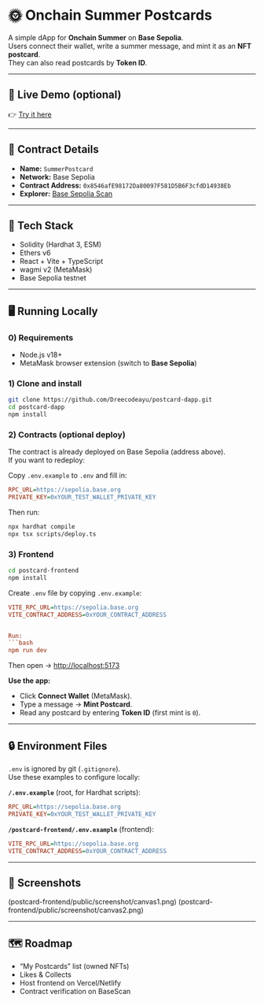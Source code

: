 # 🌞 Onchain Summer Postcards

A simple dApp for **Onchain Summer** on **Base Sepolia**.  
Users connect their wallet, write a summer message, and mint it as an **NFT postcard**.  
They can also read postcards by **Token ID**.

---

## 🚀 Live Demo (optional)
👉 [Try it here](https://postcard-dapp.vercel.app/)


---

## 📜 Contract Details
- **Name:** `SummerPostcard`
- **Network:** Base Sepolia
- **Contract Address:** `0x8546afE98172Da80097F581D5B6F3cfdD14938Eb`
- **Explorer:** [Base Sepolia Scan](https://sepolia.basescan.org/address/0x8546afE98172Da80097F581D5B6F3cfdD14938Eb)

---

## 🧱 Tech Stack
- Solidity (Hardhat 3, ESM)
- Ethers v6
- React + Vite + TypeScript
- wagmi v2 (MetaMask)
- Base Sepolia testnet

---

## 🖥️ Running Locally

### 0) Requirements
- Node.js v18+  
- MetaMask browser extension (switch to **Base Sepolia**)  

### 1) Clone and install
```bash
git clone https://github.com/Dreecodeayu/postcard-dapp.git
cd postcard-dapp
npm install
```

### 2) Contracts (optional deploy)

The contract is already deployed on Base Sepolia (address above).  
If you want to redeploy:

Copy `.env.example` to `.env` and fill in:
```ini
RPC_URL=https://sepolia.base.org
PRIVATE_KEY=0xYOUR_TEST_WALLET_PRIVATE_KEY
```

Then run:
```bash
npx hardhat compile
npx tsx scripts/deploy.ts
```

### 3) Frontend
```bash
cd postcard-frontend
npm install
```

Create `.env` file by copying `.env.example`:

```ini
VITE_RPC_URL=https://sepolia.base.org
VITE_CONTRACT_ADDRESS=0xYOUR_CONTRACT_ADDRESS


Run:
```bash
npm run dev
```

Then open → [http://localhost:5173](http://localhost:5173)

**Use the app:**
- Click **Connect Wallet** (MetaMask).  
- Type a message → **Mint Postcard**.  
- Read any postcard by entering **Token ID** (first mint is `0`).  

---

## 🔒 Environment Files

`.env` is ignored by git (`.gitignore`).  
Use these examples to configure locally:

**`/.env.example`** (root, for Hardhat scripts):
```ini
RPC_URL=https://sepolia.base.org
PRIVATE_KEY=0xYOUR_TEST_WALLET_PRIVATE_KEY
```

**`/postcard-frontend/.env.example`** (frontend):
```ini
VITE_RPC_URL=https://sepolia.base.org
VITE_CONTRACT_ADDRESS=0xYOUR_CONTRACT_ADDRESS
```

---

## 📸 Screenshots
(postcard-frontend/public/screenshot/canvas1.png)
(postcard-frontend/public/screenshot/canvas2.png)

---

## 🗺️ Roadmap
- “My Postcards” list (owned NFTs)  
- Likes & Collects  
- Host frontend on Vercel/Netlify  
- Contract verification on BaseScan  
